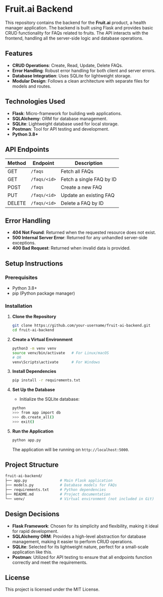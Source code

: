 # Fruit.ai Backend

This repository contains the backend for the **Fruit.ai** product, a health manager application. The backend is built using Flask and provides basic CRUD functionality for FAQs related to fruits. The API interacts with the frontend, handling all the server-side logic and database operations.

## Features

- **CRUD Operations**: Create, Read, Update, Delete FAQs.
- **Error Handling**: Robust error handling for both client and server errors.
- **Database Integration**: Uses SQLite for lightweight storage.
- **Modular Design**: Follows a clean architecture with separate files for models and routes.

## Technologies Used

- **Flask**: Micro-framework for building web applications.
- **SQLAlchemy**: ORM for database management.
- **SQLite**: Lightweight database used for local storage.
- **Postman**: Tool for API testing and development.
- **Python 3.8+**

## API Endpoints

| Method | Endpoint       | Description                  |
|--------|----------------|------------------------------|
| GET    | `/faqs`        | Fetch all FAQs               |
| GET    | `/faqs/<id>`   | Fetch a single FAQ by ID     |
| POST   | `/faqs`        | Create a new FAQ             |
| PUT    | `/faqs/<id>`   | Update an existing FAQ       |
| DELETE | `/faqs/<id>`   | Delete a FAQ by ID           |

## Error Handling

- **404 Not Found**: Returned when the requested resource does not exist.
- **500 Internal Server Error**: Returned for any unhandled server-side exceptions.
- **400 Bad Request**: Returned when invalid data is provided.

## Setup Instructions

### Prerequisites

- Python 3.8+
- pip (Python package manager)

### Installation

1. **Clone the Repository**
    ```bash
    git clone https://github.com/your-username/fruit-ai-backend.git
    cd fruit-ai-backend
    ```

2. **Create a Virtual Environment**
    ```bash
    python3 -m venv venv
    source venv/bin/activate   # For Linux/macOS
    # OR
    venv\Scripts\activate      # For Windows
    ```

3. **Install Dependencies**
    ```bash
    pip install -r requirements.txt
    ```

4. **Set Up the Database**
    - Initialize the SQLite database:
    ```bash
    python
    >>> from app import db
    >>> db.create_all()
    >>> exit()
    ```

5. **Run the Application**
    ```bash
    python app.py
    ```

   The application will be running on `http://localhost:5000`.

## Project Structure

```bash
fruit-ai-backend/
├── app.py               # Main Flask application
├── models.py            # Database models for FAQs
├── requirements.txt     # Python dependencies
├── README.md            # Project documentation
└── venv/                # Virtual environment (not included in Git)
```

## Design Decisions

- **Flask Framework**: Chosen for its simplicity and flexibility, making it ideal for rapid development.
- **SQLAlchemy ORM**: Provides a high-level abstraction for database management, making it easier to perform CRUD operations.
- **SQLite**: Selected for its lightweight nature, perfect for a small-scale application like this.
- **Postman**: Utilized for API testing to ensure that all endpoints function correctly and meet the requirements.

## License

This project is licensed under the MIT License.
